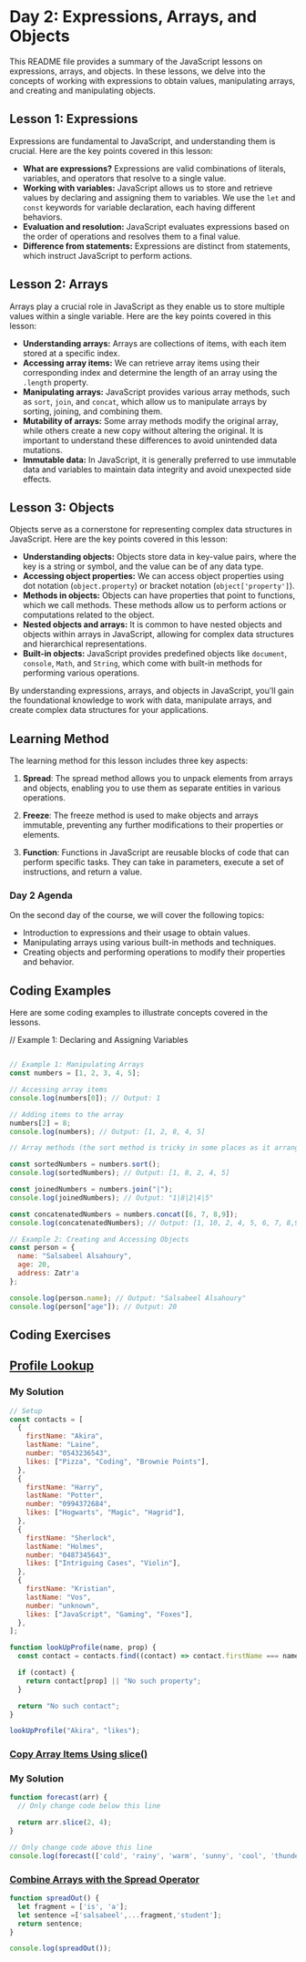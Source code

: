 # Day 2: Expressions, Arrays, and Objects

This README file provides a summary of the JavaScript lessons on expressions, arrays, and objects. In these lessons, we delve into the concepts of working with expressions to obtain values, manipulating arrays, and creating and manipulating objects.

## Lesson 1: Expressions

Expressions are fundamental to JavaScript, and understanding them is crucial. Here are the key points covered in this lesson:

- **What are expressions?** Expressions are valid combinations of literals, variables, and operators that resolve to a single value.
- **Working with variables:** JavaScript allows us to store and retrieve values by declaring and assigning them to variables. We use the `let` and `const` keywords for variable declaration, each having different behaviors.
- **Evaluation and resolution:** JavaScript evaluates expressions based on the order of operations and resolves them to a final value.
- **Difference from statements:** Expressions are distinct from statements, which instruct JavaScript to perform actions.

## Lesson 2: Arrays

Arrays play a crucial role in JavaScript as they enable us to store multiple values within a single variable. Here are the key points covered in this lesson:

- **Understanding arrays:** Arrays are collections of items, with each item stored at a specific index.
- **Accessing array items:** We can retrieve array items using their corresponding index and determine the length of an array using the `.length` property.
- **Manipulating arrays:** JavaScript provides various array methods, such as `sort`, `join`, and `concat`, which allow us to manipulate arrays by sorting, joining, and combining them.
- **Mutability of arrays:** Some array methods modify the original array, while others create a new copy without altering the original. It is important to understand these differences to avoid unintended data mutations.
- **Immutable data:** In JavaScript, it is generally preferred to use immutable data and variables to maintain data integrity and avoid unexpected side effects.

## Lesson 3: Objects

Objects serve as a cornerstone for representing complex data structures in JavaScript. Here are the key points covered in this lesson:

- **Understanding objects:** Objects store data in key-value pairs, where the key is a string or symbol, and the value can be of any data type.
- **Accessing object properties:** We can access object properties using dot notation (`object.property`) or bracket notation (`object['property']`).
- **Methods in objects:** Objects can have properties that point to functions, which we call methods. These methods allow us to perform actions or computations related to the object.
- **Nested objects and arrays:** It is common to have nested objects and objects within arrays in JavaScript, allowing for complex data structures and hierarchical representations.
- **Built-in objects:** JavaScript provides predefined objects like `document`, `console`, `Math`, and `String`, which come with built-in methods for performing various operations.

By understanding expressions, arrays, and objects in JavaScript, you'll gain the foundational knowledge to work with data, manipulate arrays, and create complex data structures for your applications.

## Learning Method

The learning method for this lesson includes three key aspects:

1. **Spread**: The spread method allows you to unpack elements from arrays and objects, enabling you to use them as separate entities in various operations.

2. **Freeze**: The freeze method is used to make objects and arrays immutable, preventing any further modifications to their properties or elements.

3. **Function**: Functions in JavaScript are reusable blocks of code that can perform specific tasks. They can take in parameters, execute a set of instructions, and return a value.

### Day 2 Agenda

On the second day of the course, we will cover the following topics:

- Introduction to expressions and their usage to obtain values.
- Manipulating arrays using various built-in methods and techniques.
- Creating objects and performing operations to modify their properties and behavior.
  
## Coding Examples

Here are some coding examples to illustrate concepts covered in the lessons.

 // Example 1: Declaring and Assigning Variables

```javascript

// Example 1: Manipulating Arrays
const numbers = [1, 2, 3, 4, 5];

// Accessing array items
console.log(numbers[0]); // Output: 1

// Adding items to the array 
numbers[2] = 8;
console.log(numbers); // Output: [1, 2, 8, 4, 5]

// Array methods (the sort method is tricky in some places as it arranges the array in lexicographic(alphabetical) order)

const sortedNumbers = numbers.sort();
console.log(sortedNumbers); // Output: [1, 8, 2, 4, 5]

const joinedNumbers = numbers.join("|");
console.log(joinedNumbers); // Output: "1|8|2|4|5"

const concatenatedNumbers = numbers.concat([6, 7, 8,9]);
console.log(concatenatedNumbers); // Output: [1, 10, 2, 4, 5, 6, 7, 8,9]

// Example 2: Creating and Accessing Objects
const person = {
  name: "Salsabeel Alsahoury",
  age: 20,
  address: Zatr'a
};

console.log(person.name); // Output: "Salsabeel Alsahoury"
console.log(person["age"]); // Output: 20
```
## Coding Exercises
## [Profile Lookup](https://www.freecodecamp.org/learn/javascript-algorithms-and-data-structures/basic-javascript/profile-lookup)
### My Solution
```javascript
// Setup
const contacts = [
  {
    firstName: "Akira",
    lastName: "Laine",
    number: "0543236543",
    likes: ["Pizza", "Coding", "Brownie Points"],
  },
  {
    firstName: "Harry",
    lastName: "Potter",
    number: "0994372684",
    likes: ["Hogwarts", "Magic", "Hagrid"],
  },
  {
    firstName: "Sherlock",
    lastName: "Holmes",
    number: "0487345643",
    likes: ["Intriguing Cases", "Violin"],
  },
  {
    firstName: "Kristian",
    lastName: "Vos",
    number: "unknown",
    likes: ["JavaScript", "Gaming", "Foxes"],
  },
];

function lookUpProfile(name, prop) {
  const contact = contacts.find((contact) => contact.firstName === name);

  if (contact) {
    return contact[prop] || "No such property";
  }

  return "No such contact";
}

lookUpProfile("Akira", "likes");

```
### [Copy Array Items Using slice()](https://www.freecodecamp.org/learn/javascript-algorithms-and-data-structures/basic-data-structures/copy-array-items-using-slice)
### My Solution
```javascript
function forecast(arr) {
  // Only change code below this line

  return arr.slice(2, 4);
}

// Only change code above this line
console.log(forecast(['cold', 'rainy', 'warm', 'sunny', 'cool', 'thunderstorms']));
```
### [Combine Arrays with the Spread Operator](https://www.freecodecamp.org/learn/javascript-algorithms-and-data-structures/basic-data-structures/combine-arrays-with-the-spread-operator)

```javascript
function spreadOut() {
  let fragment = ['is', 'a'];
  let sentence =['salsabeel',...fragment,'student'];
  return sentence;
}

console.log(spreadOut());

